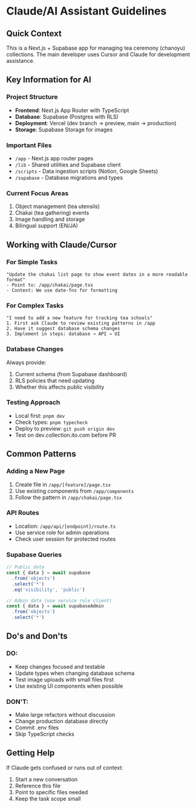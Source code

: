 # Claude/AI Assistant Guidelines

## Quick Context

This is a Next.js + Supabase app for managing tea ceremony (chanoyu) collections. The main developer uses Cursor and Claude for development assistance.

## Key Information for AI

### Project Structure
- **Frontend**: Next.js App Router with TypeScript
- **Database**: Supabase (Postgres with RLS)
- **Deployment**: Vercel (dev branch → preview, main → production)
- **Storage**: Supabase Storage for images

### Important Files
- `/app` - Next.js app router pages
- `/lib` - Shared utilities and Supabase client
- `/scripts` - Data ingestion scripts (Notion, Google Sheets)
- `/supabase` - Database migrations and types

### Current Focus Areas
1. Object management (tea utensils)
2. Chakai (tea gathering) events
3. Image handling and storage
4. Bilingual support (EN/JA)

## Working with Claude/Cursor

### For Simple Tasks
```
"Update the chakai list page to show event dates in a more readable format"
- Point to: /app/chakai/page.tsx
- Context: We use date-fns for formatting
```

### For Complex Tasks
```
"I need to add a new feature for tracking tea schools"
1. First ask Claude to review existing patterns in /app
2. Have it suggest database schema changes
3. Implement in steps: database → API → UI
```

### Database Changes
Always provide:
1. Current schema (from Supabase dashboard)
2. RLS policies that need updating
3. Whether this affects public visibility

### Testing Approach
- Local first: `pnpm dev`
- Check types: `pnpm typecheck`
- Deploy to preview: `git push origin dev`
- Test on dev.collection.ito.com before PR

## Common Patterns

### Adding a New Page
1. Create file in `/app/[feature]/page.tsx`
2. Use existing components from `/app/components`
3. Follow the pattern in `/app/chakai/page.tsx`

### API Routes
- Location: `/app/api/[endpoint]/route.ts`
- Use service role for admin operations
- Check user session for protected routes

### Supabase Queries
```typescript
// Public data
const { data } = await supabase
  .from('objects')
  .select('*')
  .eq('visibility', 'public')

// Admin data (use service role client)
const { data } = await supabaseAdmin
  .from('objects')
  .select('*')
```

## Do's and Don'ts

### DO:
- Keep changes focused and testable
- Update types when changing database schema
- Test image uploads with small files first
- Use existing UI components when possible

### DON'T:
- Make large refactors without discussion
- Change production database directly
- Commit .env files
- Skip TypeScript checks

## Getting Help

If Claude gets confused or runs out of context:
1. Start a new conversation
2. Reference this file
3. Point to specific files needed
4. Keep the task scope small
